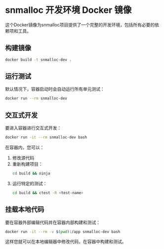 # snmalloc 开发环境 Docker 镜像

这个Docker镜像为snmalloc项目提供了一个完整的开发环境，包括所有必要的依赖项和工具。

## 构建镜像

```bash
docker build -t snmalloc-dev .
```

## 运行测试

默认情况下，容器启动时会自动运行所有单元测试：

```bash
docker run --rm snmalloc-dev
```

## 交互式开发

要进入容器进行交互式开发：

```bash
docker run -it --rm snmalloc-dev bash
```

在容器内，您可以：

1. 修改源代码
2. 重新构建项目：
   ```bash
   cd build && ninja
   ```
3. 运行特定的测试：
   ```bash
   cd build && ctest -R <test-name>
   ```

## 挂载本地代码

要在容器外部编辑代码并在容器内部构建和测试：

```bash
docker run -it --rm -v $(pwd):/app snmalloc-dev bash
```

这样您就可以在本地编辑器中修改代码，在容器中构建和测试。
